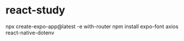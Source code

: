# react-study

npx create-expo-app@latest -e with-router
npm install expo-font axios react-native-dotenv
